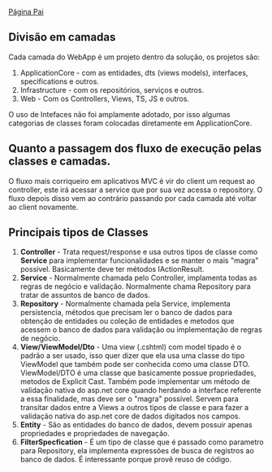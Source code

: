 [Página Pai](./indexWebApp.md)

## Divisão em camadas

Cada camada do WebApp é um projeto dentro da solução, os projetos são:

1. ApplicationCore - com as entidades, dts (views models), interfaces, specifications e outros.
2. Infrastructure - com os repositórios, serviços e outros.
3. Web - Com os Controllers, Views, TS, JS e outros.

O uso de Intefaces não foi amplamente adotado, por isso algumas categorias de classes foram colocadas diretamente em ApplicationCore.

## Quanto a passagem dos fluxo de execução pelas classes e camadas.

O fluxo mais corriqueiro em aplicativos MVC é vir do client um request ao controller, este irá acessar a service que por sua vez acessa o repository. O fluxo depois disso vem ao contrário passando por cada camada até voltar ao client novamente. 

## Principais tipos de Classes

1. **Controller** - Trata request/response e usa outros tipos de classe como **Service** para implementar funcionalidades e se manter o mais "magra" possível. Basicamente deve ter métodos IActionResult. 
2. **Service** - Normalmente chamada pelo Controller, implamenta todas as regras de negócio e validação. Normalmente chama Repository para tratar de assuntos de banco de dados. 
3. **Repository** - Normalmente chamada pela Service, implementa persistencia, métodos que precisam ler o banco de dados para obtenção de entidades ou coleção de entidades e metodos que acessem o banco de dados para validação ou implementação de regras de negócio.
4. **View/ViewModel/Dto** - Uma view (.cshtml) com model tipado é o padrão a ser usado, isso quer dizer que ela usa uma classe do tipo ViewModel que também pode ser conhecida como uma classe DTO. ViewModel/DTO é uma classe que basicamente possue propriedades, metodos de Explicit Cast. Também pode implementar um método de validação nativa do asp.net core quando herdando a interface referente a essa finalidade, mas deve ser o "magra" possível. Servem para transitar dados entre a Views a outros tipos de classe e para fazer a validação nativa do asp.net core de dados digitados nos campos.
5. **Entity** - São as entidades do banco de dados, devem possuir apenas propriedades e propriedades de navegação.
6. **FilterSpecfication** - É um tipo de classe que é passado como parametro para Repository, ela implementa expressões de busca de registros ao banco de dados. É interessante porque provê reuso de código.


